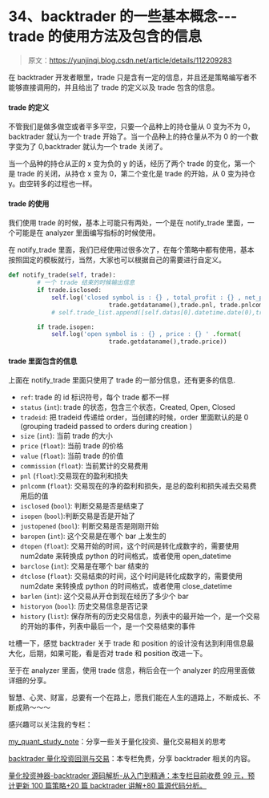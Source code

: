 # 34、backtrader 的一些基本概念---trade 的使用方法及包含的信息

> 原文：<https://yunjinqi.blog.csdn.net/article/details/112209283>

在 backtrader 开发者眼里，trade 只是含有一定的信息，并且还是策略编写者不能够直接调用的，并且给出了 trade 的定义以及 trade 包含的信息。

#### trade 的定义

不管我们是做多做空或者平多平空，只要一个品种上的持仓量从 0 变为不为 0，backtrader 就认为一个 trade 开始了。当一个品种上的持仓量从不为 0 的一个数字变为了 0,backtrader 就认为一个 trade 关闭了。

当一个品种的持仓从正的 x 变为负的 y 的话，经历了两个 trade 的变化，第一个是 trade 的关闭，从持仓 x 变为 0，第二个变化是 trade 的开始，从 0 变为持仓 y。由空转多的过程也一样。

#### trade 的使用

我们使用 trade 的时候，基本上可能只有两处，一个是在 notify_trade 里面，一个可能是在 analyzer 里面编写指标的时候使用。

在 notify_trade 里面，我们已经使用过很多次了，在每个策略中都有使用，基本按照固定的模板就行，当然，大家也可以根据自己的需要进行自定义。

```py
def notify_trade(self, trade):
        # 一个 trade 结束的时候输出信息
        if trade.isclosed:
            self.log('closed symbol is : {} , total_profit : {} , net_profit : {}' .format(
                            trade.getdataname(),trade.pnl, trade.pnlcomm))
            # self.trade_list.append([self.datas[0].datetime.date(0),trade.getdataname(),trade.pnl,trade.pnlcomm])

        if trade.isopen:
            self.log('open symbol is : {} , price : {} ' .format(
                            trade.getdataname(),trade.price)) 
```

#### trade 里面包含的信息

上面在 notify_trade 里面只使用了 trade 的一部分信息，还有更多的信息.

*   `ref`: trade 的 id 标识符号，每个 trade 都不一样
*   `status` (`int`): trade 的状态，包含三个状态，Created, Open, Closed
*   `tradeid`: 把 tradeid 传递给 order，当创建的时候，order 里面默认的是 0 (grouping tradeid passed to orders during creation )
*   `size` (`int`): 当前 trade 的大小
*   `price` (`float`): 当前 trade 的价格
*   `value` (`float`): 当前 trade 的价值
*   `commission` (`float`): 当前累计的交易费用
*   `pnl` (`float`):交易现在的盈利和损失
*   `pnlcomm` (`float`): 交易现在的净的盈利和损失，是总的盈利和损失减去交易费用后的值
*   `isclosed` (`bool`): 判断交易是否是结束了
*   `isopen` (`bool`):判断交易是否是开始了
*   `justopened` (`bool`): 判断交易是否是刚刚开始
*   `baropen` (`int`): 这个交易是在哪个 bar 上发生的
*   `dtopen` (`float`): 交易开始的时间，这个时间是转化成数字的，需要使用 num2date 来转换成 python 的时间格式，或者使用 open_datetime
*   `barclose` (`int`): 交易是在哪个 bar 结束的
*   `dtclose` (`float`): 交易结束的时间，这个时间是转化成数字的，需要使用 num2date 来转换成 python 的时间格式，或者使用 close_datetime
*   `barlen` (`int`): 这个交易从开仓到现在经历了多少个 bar
*   `historyon` (`bool`): 历史交易信息是否记录
*   `history` (`list`): 保存所有的历史交易信息，列表中的最开始一个，是一个交易的开始的事件，列表中最后一个，是一个交易结束的事件

吐槽一下，感觉 backtrader 关于 trade 和 position 的设计没有达到利用信息最大化，后期，如果可能，看是否对 trade 和 position 改进一下。

至于在 analyzer 里面，使用 trade 信息，稍后会在一个 analyzer 的应用里面做详细的分享。

智慧、心灵、财富，总要有一个在路上，愿我们能在人生的道路上，不断成长、不断成熟～～～

感兴趣可以关注我的专栏：

[my_quant_study_note](https://www.zhihu.com/column/quant-study)：分享一些关于量化投资、量化交易相关的思考

[backtrader 量化投资回测与交易](https://zhuanlan.zhihu.com/c_1189276087837011968)：本专栏免费，分享 backtrader 相关的内容。

[量化投资神器-backtrader 源码解析-从入门到精通：本专栏目前收费 99 元，预计更新 100 篇策略+20 篇 backtrader 讲解+80 篇源代码分析。](https://link.zhihu.com/?target=https%3A//yunjinqi.blog.csdn.net/article/details/107594251)